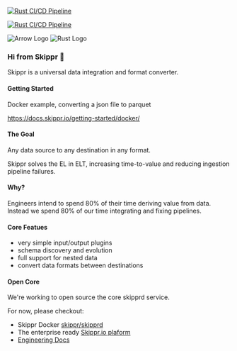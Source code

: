 [![Rust CI/CD Pipeline](https://github.com/skipprd/skipprd-private/actions/workflows/build-publish.yml/badge.svg?branch=master&event=release)](https://github.com/skipprd/skipprd-private/actions/workflows/build-publish.yml)

[![Rust CI/CD Pipeline](https://github.com/skipprd/skipprd-private/actions/workflows/build-publish.yml/badge.svg?branch=master)](https://github.com/skipprd/skipprd-private/actions/workflows/build-publish.yml)

![Arrow Logo](https://github.com/skipprd/skipprd-private/blob/master/_files/arrow-logo.png "Arrow Logo")
![Rust Logo](https://github.com/skipprd/skipprd-private/blob/master/_files/rust-logo.png "Rust Logo")


### Hi from Skippr 👋

Skippr is a universal data integration and format converter.

#### Getting Started

Docker example, converting a json file to parquet

https://docs.skippr.io/getting-started/docker/

#### The Goal

Any data source to any destination in any format. 

Skippr solves the EL in ELT, increasing time-to-value and reducing ingestion pipeline failures.

#### Why?

Engineers intend to spend 80% of their time deriving value from data. Instead we spend 80% of our time integrating and fixing pipelines.


#### Core Featues

* very simple input/output plugins
* schema discovery and evolution
* full support for nested data
* convert data formats between destinations

#### Open Core

We're working to open source the core skipprd service.

For now, please checkout:

* Skippr Docker [skippr/skipprd](https://hub.docker.com/r/skippr/skipprd)
* The enterprise ready [Skippr.io plaform](https://skippr.io/)
* [Engineering Docs](https://docs.skippr.io/)
